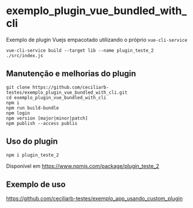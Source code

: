 # exemplo_plugin_vue_bundled_with_cli
Exemplo de plugin Vuejs empacotado utilizando o próprio `vue-cli-service`
```
vue-cli-service build --target lib --name plugin_teste_2 ./src/index.js
```

## Manutenção e melhorias do plugin
```
git clone https://github.com/ceciliarb-testes/exemplo_plugin_vue_bundled_with_cli.git
cd exemplo_plugin_vue_bundled_with_cli
npm i
npm run build-bundle
npm login
npm version [major|minor|patch]
npm publish --access publis
```

## Uso do plugin
```
npm i plugin_teste_2
```
Disponível em https://www.npmjs.com/package/plugin_teste_2

## Exemplo de uso
https://github.com/ceciliarb-testes/exemplo_app_usando_custom_plugin

